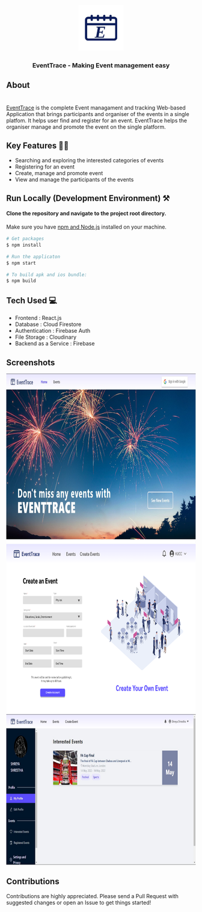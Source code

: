 <h1 align="center">
    <img src="src/app-images/logo.jpeg" width=120px/>
</h1>
<h3 align="center">
    <b>EventTrace - Making Event management easy</b>
</h3>



## About 
<h1></h1>

[EventTrace](https://event-trace.vercel.app/home) is the complete Event managament and tracking Web-based Application that brings participants and organiser of the events in a single platfom. It helps user find and register for an event. EventTrace helps the organiser manage and promote the event on the single platform.

## Key Features 🧑‍💻

- Searching and exploring the interested categories of events 
- Registering for an event
- Create, manage and promote event
- View and manage the participants of the events

## Run Locally (Development Environment) ⚒️

#### Clone the repository and navigate to the project root directory. 
Make sure you have [npm and Node.js](https://docs.npmjs.com/downloading-and-installing-node-js-and-npm) installed on your machine.

```bash
# Get packages
$ npm install
```

```bash
# Run the applicaton
$ npm start
```

```bash
# To build apk and ios bundle:
$ npm build
```

## Tech Used 💻

- Frontend : React.js
- Database : Cloud Firestore
- Authentication : Firebase Auth
- File Storage : Cloudinary
- Backend as a Service : Firebase

  
## Screenshots 

<div align="center">
  <img src="src/app-images/Homescreen.jpeg" height=450 />
  <img src="src/app-images/EventCreate.jpeg" height=450 />
  <img src="src/app-images/UserDashboard.jpg" height=400 />
</div>

## Contributions

Contributions are highly appreciated. Please send a Pull Request with suggested changes or open an Issue to get things started!
